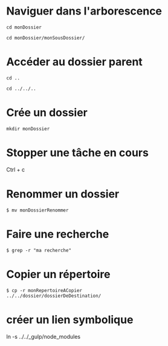 Naviguer dans l'arborescence
==
<code>cd monDossier</code>

<code>cd monDossier/monSousDossier/</code>

Accéder au dossier parent
==
<code>cd ..</code>

<code>cd ../../..</code>

Crée un dossier
==
<code>mkdir monDossier</code>


Stopper une tâche en cours
==
Ctrl + c


Renommer un dossier
==
<code>$ mv monDossierRenommer</code>


Faire une recherche
==
<code>$ grep -r "ma recherche"</code>

Copier un répertoire
==
<code>$ cp -r monRepertoireACopier ../../dossier/dossierDeDestination/</code>

créer un lien symbolique
==
ln -s ../../_gulp/node_modules

